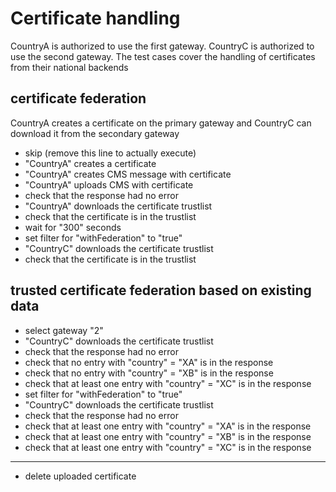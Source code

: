 # Certificate handling 

CountryA is authorized to use the first gateway. 
CountryC is authorized to use the second gateway. 
The test cases cover the handling of certificates from their national backends


## certificate federation

CountryA creates a certificate on the primary gateway and 
CountryC can download it from the secondary gateway

* skip (remove this line to actually execute)
* "CountryA" creates a certificate
* "CountryA" creates CMS message with certificate
* "CountryA" uploads CMS with certificate
* check that the response had no error
* "CountryA" downloads the certificate trustlist
* check that the certificate is in the trustlist 
* wait for "300" seconds
* set filter for "withFederation" to "true"
* "CountryC" downloads the certificate trustlist
* check that the certificate is in the trustlist 

## trusted certificate federation based on existing data

* select gateway "2"
* "CountryC" downloads the certificate trustlist
* check that the response had no error
* check that no entry with "country" = "XA" is in the response
* check that no entry with "country" = "XB" is in the response
* check that at least one entry with "country" = "XC" is in the response
* set filter for "withFederation" to "true"
* "CountryC" downloads the certificate trustlist
* check that the response had no error
* check that at least one entry with "country" = "XA" is in the response
* check that at least one entry with "country" = "XB" is in the response
* check that at least one entry with "country" = "XC" is in the response



___

* delete uploaded certificate
